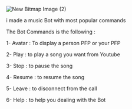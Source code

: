 ![New Bitmap Image (2)](https://github.com/RabbitTechno/MaxBOT/assets/155877241/3845d8d5-0fa6-4308-aa2c-4fcd08fc17fa)

i made a music Bot with most popular commands

The Bot Commands is the following :

1- Avatar : To display a person PFP or your PFP

2- Play : to play a song you want from Youtube

3- Stop : to pause the song

4- Resume : to resume the song

5- Leave : to disconnect from the call

6- Help : to help you dealing with the Bot

